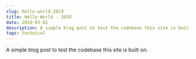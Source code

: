 ```yaml
---
slug: hello-world-2019
title: Hello World - 2019
date: 2019-03-01
description: A simple blog post to test the codebase this site is built on.
tags: technical
---
```


A simple blog post to test the codebase this site is built on.
